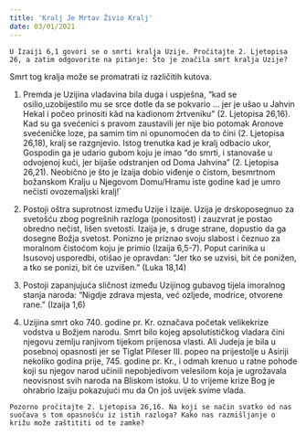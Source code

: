 ```yaml
---
title: 'Kralj Je Mrtav Živio Kralj'
date: 03/01/2021
---
```


`U Izaiji 6,1 govori se o smrti kralja Uzije. Pročitajte 2. Ljetopisa 26, a zatim odgovorite na pitanje: Što je značila smrt kralja Uzije?`

Smrt tog kralja može se promatrati iz različitih kutova.

1.	Premda je Uzijina vladavina bila duga i uspješna, “kad se osilio,uzobijestilo mu se srce dotle da se pokvario ... jer je ušao u Jahvin Hekal i počeo prinositi kâd na kadionom žrtveniku” (2. Ljetopisa 26,16). Kad su ga svećenici s pravom zaustavili jer nije bio potomak Aronove svećeničke loze, pa samim tim ni opunomoćen da to čini (2. Ljetopisa 26,18), kralj se razgnjevio. Istog trenutka kad je kralj odbacio ukor, Gospodin ga je udario gubom koju je imao “do smrti, i stanovaše u odvojenoj kući, jer bijaše odstranjen od Doma Jahvina” (2. Ljetopisa 26,21). Neobično je što je Izaija dobio viđenje o čistom, besmrtnom božanskom Kralju u Njegovom Domu/Hramu iste godine kad je umro nečisti ovozemaljski kralj!`

2.	Postoji oštra suprotnost između Uzije i Izaije. Uzija je drskoposegnuo za svetošću zbog pogrešnih razloga (ponositost) i zauzvrat je postao obredno nečist, lišen svetosti. Izaija je, s druge strane, dopustio da ga dosegne Božja svetost. Ponizno je priznao svoju slabost i čeznuo za moralnom čistoćom koju je primio (Izaija 6,5-7). Poput carinika u Isusovoj usporedbi, otišao je opravdan: “Jer tko se uzvisi, bit će ponižen, a tko se ponizi, bit će uzvišen.” (Luka 18,14)

3.	Postoji zapanjujuća sličnost između Uzijinog gubavog tijela imoralnog stanja naroda: “Nigdje zdrava mjesta, već ozljede, modrice, otvorene rane.” (Izaija 1,6)

4.	Uzijina smrt oko 740. godine pr. Kr. označava početak velikekrize vodstva u Božjem narodu. Smrt bilo kojeg apsolutističkog vladara čini njegovu zemlju ranjivom tijekom prijenosa vlasti. Ali Judeja je bila u posebnoj opasnosti jer se Tiglat Pileser III. popeo na prijestolje u Asiriji nekoliko godina prije, 745. godine pr. Kr., i odmah krenuo u ratne pohode koji su njegov narod učinili nepobjedivom velesilom koja je ugrožavala neovisnost svih naroda na Bliskom istoku. U to vrijeme krize Bog je ohrabrio Izaiju pokazujući mu da On još uvijek svime vlada.

`Pozorno pročitajte 2. Ljetopisa 26,16. Na koji se način svatko od nas suočava s tom opasnošću iz istih razloga? Kako nas razmišljanje o križu može zaštititi od te zamke?`